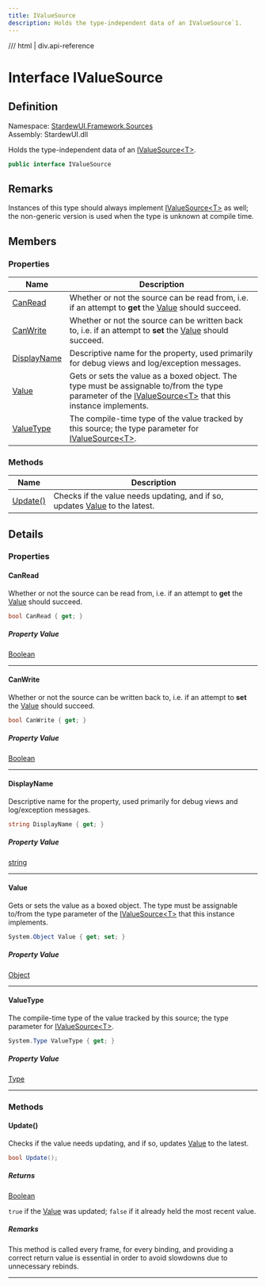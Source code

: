 ```yaml
---
title: IValueSource
description: Holds the type-independent data of an IValueSource`1.
---
```


<link rel="stylesheet" href="/StardewUI/stylesheets/reference.css" />

/// html | div.api-reference

# Interface IValueSource

## Definition

<div class="api-definition" markdown>

Namespace: [StardewUI.Framework.Sources](index.md)  
Assembly: StardewUI.dll  

</div>

Holds the type-independent data of an [IValueSource&lt;T&gt;](ivaluesource-1.md).

```cs
public interface IValueSource
```

## Remarks

Instances of this type should always implement [IValueSource&lt;T&gt;](ivaluesource-1.md) as well; the non-generic version is used when the type is unknown at compile time.

## Members

### Properties

 | Name | Description |
| --- | --- |
| [CanRead](#canread) | Whether or not the source can be read from, i.e. if an attempt to **get** the [Value](ivaluesource.md#value) should succeed. | 
| [CanWrite](#canwrite) | Whether or not the source can be written back to, i.e. if an attempt to **set** the [Value](ivaluesource.md#value) should succeed. | 
| [DisplayName](#displayname) | Descriptive name for the property, used primarily for debug views and log/exception messages. | 
| [Value](#value) | Gets or sets the value as a boxed object. The type must be assignable to/from the type parameter of the [IValueSource&lt;T&gt;](ivaluesource-1.md) that this instance implements. | 
| [ValueType](#valuetype) | The compile-time type of the value tracked by this source; the type parameter for [IValueSource&lt;T&gt;](ivaluesource-1.md). | 

### Methods

 | Name | Description |
| --- | --- |
| [Update()](#update) | Checks if the value needs updating, and if so, updates [Value](ivaluesource.md#value) to the latest. | 

## Details

### Properties

#### CanRead

Whether or not the source can be read from, i.e. if an attempt to **get** the [Value](ivaluesource.md#value) should succeed.

```cs
bool CanRead { get; }
```

##### Property Value

[Boolean](https://learn.microsoft.com/en-us/dotnet/api/system.boolean)

-----

#### CanWrite

Whether or not the source can be written back to, i.e. if an attempt to **set** the [Value](ivaluesource.md#value) should succeed.

```cs
bool CanWrite { get; }
```

##### Property Value

[Boolean](https://learn.microsoft.com/en-us/dotnet/api/system.boolean)

-----

#### DisplayName

Descriptive name for the property, used primarily for debug views and log/exception messages.

```cs
string DisplayName { get; }
```

##### Property Value

[string](https://learn.microsoft.com/en-us/dotnet/api/system.string)

-----

#### Value

Gets or sets the value as a boxed object. The type must be assignable to/from the type parameter of the [IValueSource&lt;T&gt;](ivaluesource-1.md) that this instance implements.

```cs
System.Object Value { get; set; }
```

##### Property Value

[Object](https://learn.microsoft.com/en-us/dotnet/api/system.object)

-----

#### ValueType

The compile-time type of the value tracked by this source; the type parameter for [IValueSource&lt;T&gt;](ivaluesource-1.md).

```cs
System.Type ValueType { get; }
```

##### Property Value

[Type](https://learn.microsoft.com/en-us/dotnet/api/system.type)

-----

### Methods

#### Update()

Checks if the value needs updating, and if so, updates [Value](ivaluesource.md#value) to the latest.

```cs
bool Update();
```

##### Returns

[Boolean](https://learn.microsoft.com/en-us/dotnet/api/system.boolean)

  `true` if the [Value](ivaluesource.md#value) was updated; `false` if it already held the most recent value.

##### Remarks

This method is called every frame, for every binding, and providing a correct return value is essential in order to avoid slowdowns due to unnecessary rebinds.

-----

